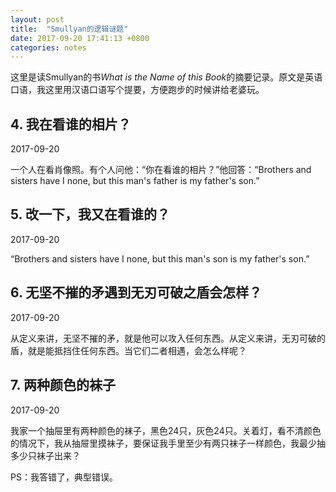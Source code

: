 ```yaml
---
layout: post
title:  "Smullyan的逻辑谜题"
date: 2017-09-20 17:41:13 +0800
categories: notes
---
```


这里是读Smullyan的书*What is the Name of this Book*的摘要记录。原文是英语口语，我这里用汉语口语写个提要，方便跑步的时候讲给老婆玩。

## 4. 我在看谁的相片？

2017-09-20

一个人在看肖像照。有个人问他：“你在看谁的相片？”他回答：“Brothers and sisters have I none, but this man's father is my father's son.”

## 5. 改一下，我又在看谁的？

2017-09-20

“Brothers and sisters have I none, but this man's son is my father's son.”

## 6. 无坚不摧的矛遇到无刃可破之盾会怎样？

2017-09-20

从定义来讲，无坚不摧的矛，就是他可以攻入任何东西。从定义来讲，无刃可破的盾，就是能抵挡住任何东西。当它们二者相遇，会怎么样呢？

## 7. 两种颜色的袜子

2017-09-20

我家一个抽屉里有两种颜色的袜子，黑色24只，灰色24只。关着灯，看不清颜色的情况下，我从抽屉里摸袜子，要保证我手里至少有两只袜子一样颜色，我最少抽多少只袜子出来？

PS：我答错了，典型错误。